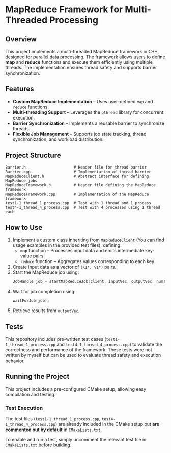 # MapReduce Framework for Multi-Threaded Processing

## Overview
This project implements a multi-threaded MapReduce framework in C++, designed for parallel data processing.
The framework allows users to define **map** and **reduce** functions and execute them efficiently using multiple threads. The implementation ensures thread safety and supports barrier synchronization.

## Features
- **Custom MapReduce Implementation** – Uses user-defined `map` and `reduce` functions.
- **Multi-threading Support** – Leverages the `pthread` library for concurrent execution.
- **Barrier Synchronization** – Implements a reusable barrier to synchronize threads.
- **Flexible Job Management** – Supports job state tracking, thread synchronization, and workload distribution.

## Project Structure
```
Barrier.h                     # Header file for thread barrier
Barrier.cpp                   # Implementation of thread barrier
MapReduceClient.h             # Abstract interface for defining MapReduce jobs
MapReduceFramework.h          # Header file defining the MapReduce framework
MapReduceFramework.cpp        # Implementation of the MapReduce framework
test1-1_thread_1_process.cpp  # Test with 1 thread and 1 process
test4-1_thread_4_process.cpp  # Test with 4 processes using 1 thread each
```

## How to Use
1. Implement a custom class inheriting from `MapReduceClient` (You can find usage examples in the provided test files), defining:
   - `map` function – Processes input data and emits intermediate key-value pairs.
   - `reduce` function – Aggregates values corresponding to each key.
2. Create input data as a vector of `(K1*, V1*)` pairs.
3. Start the MapReduce job using:
   ```cpp
   JobHandle job = startMapReduceJob(client, inputVec, outputVec, numThreads);
   ```
4. Wait for job completion using:
   ```cpp
   waitForJob(job);
   ```
5. Retrieve results from `outputVec`.

## Tests
This repository includes pre-written test cases (`test1-1_thread_1_process.cpp` and `test4-1_thread_4_process.cpp`) to validate the correctness and performance of the framework.
These tests were not written by myself but can be used to evaluate thread safety and execution behavior.

## Running the Project

This project includes a pre-configured CMake setup, allowing easy compilation and testing.

### Test Execution

The test files (`test1-1_thread_1_process.cpp`, `test4-1_thread_4_process.cpp`) are already included in the CMake setup but **are commented out by default** in `CMakeLists.txt`.

To enable and run a test, simply uncomment the relevant test file in `CMakeLists.txt` before building.



